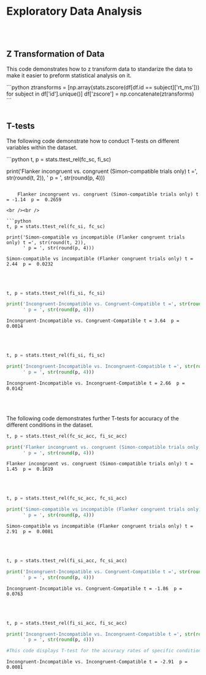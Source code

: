 <div>
      <h1>Exploratory Data Analysis</h1>
</div>
<br /><br />
<div>
      <h2>Z Transformation of Data</h2>
      <p>This code demonstrates how to z transform data to standarize the data to make it easier to preform statistical analysis on it.</p>
</div>
```python
ztransforms = [np.array(stats.zscore(df[df.id == subject]['rt_ms'])) for subject in df['id'].unique()]
df['zscore'] = np.concatenate(ztransforms)
```
<br /><br />
<div>
      <h2>T-tests</h2>
      <p>The following code demonstrate how to conduct T-tests on different variables within the dataset.</p>
</div>
```python
t, p = stats.ttest_rel(fc_sc, fi_sc)

print('Flanker incongruent vs. congruent (Simon-compatible trials only) t =', str(round(t, 2)), 
      ' p = ', str(round(p, 4)))
```

    Flanker incongruent vs. congruent (Simon-compatible trials only) t = -1.14  p =  0.2659

<br /><br />

```python
t, p = stats.ttest_rel(fc_si, fc_sc)

print('Simon-compatible vs incompatible (Flanker congruent trials only) t =', str(round(t, 2)), 
      ' p = ', str(round(p, 4)))
```

    Simon-compatible vs incompatible (Flanker congruent trials only) t = 2.44  p =  0.0232

<br /><br />

```python
t, p = stats.ttest_rel(fi_si, fc_si)

print('Incongruent-Incompatible vs. Congruent-Compatible t =', str(round(t, 2)), 
      ' p = ', str(round(p, 4)))
```

    Incongruent-Incompatible vs. Congruent-Compatible t = 3.64  p =  0.0014

<br /><br />

```python
t, p = stats.ttest_rel(fi_si, fi_sc)

print('Incongruent-Incompatible vs. Incongruent-Compatible t =', str(round(t, 2)), 
      ' p = ', str(round(p, 4)))
```

    Incongruent-Incompatible vs. Incongruent-Compatible t = 2.66  p =  0.0142

<br /><br />
<div>
      <p>The following code demonstrates further T-tests for accuracy of the different conditions in the dataset.</p>
</div>

```python
t, p = stats.ttest_rel(fc_sc_acc, fi_sc_acc)

print('Flanker incongruent vs. congruent (Simon-compatible trials only) t =', str(round(t, 2)), 
      ' p = ', str(round(p, 4)))
```

    Flanker incongruent vs. congruent (Simon-compatible trials only) t = 1.45  p =  0.1619

<br /><br />

```python
t, p = stats.ttest_rel(fc_sc_acc, fc_si_acc)

print('Simon-compatible vs incompatible (Flanker congruent trials only) t =', str(round(t, 2)), 
      ' p = ', str(round(p, 4)))
```

    Simon-compatible vs incompatible (Flanker congruent trials only) t = 2.91  p =  0.0081

<br /><br />


```python
t, p = stats.ttest_rel(fi_si_acc, fc_si_acc)

print('Incongruent-Incompatible vs. Congruent-Compatible t =', str(round(t, 2)), 
      ' p = ', str(round(p, 4)))
```

    Incongruent-Incompatible vs. Congruent-Compatible t = -1.86  p =  0.0763

<br /><br />

```python
t, p = stats.ttest_rel(fi_si_acc, fi_sc_acc)

print('Incongruent-Incompatible vs. Incongruent-Compatible t =', str(round(t, 2)), 
      ' p = ', str(round(p, 4)))

#This code displays T-test for the accuracy rates of specific conditions.
```

    Incongruent-Incompatible vs. Incongruent-Compatible t = -2.91  p =  0.0081

